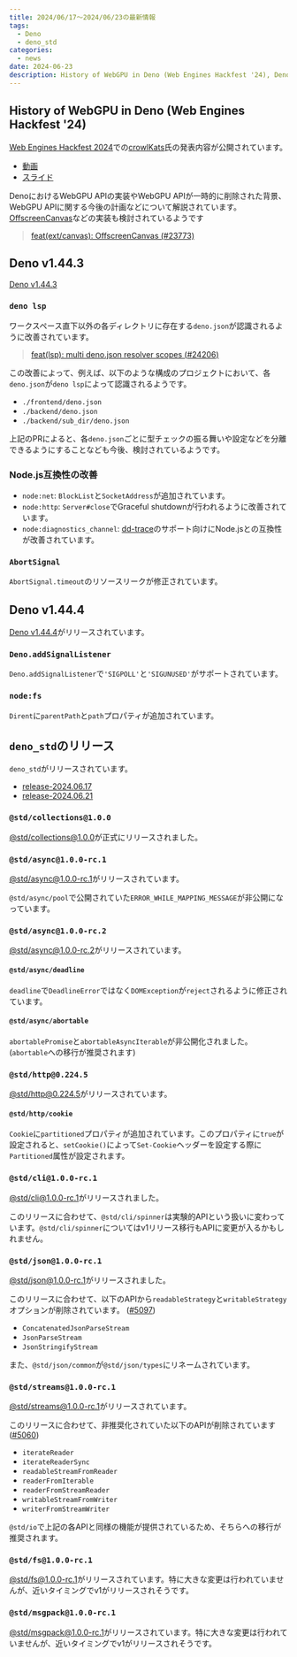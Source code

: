 ```yaml
---
title: 2024/06/17〜2024/06/23の最新情報
tags:
  - Deno
  - deno_std
categories:
  - news
date: 2024-06-23
description: History of WebGPU in Deno (Web Engines Hackfest '24), Deno v1.44.3 (deno lspにおける複数のdeno.jsonの取り扱いが改善, など), Deno v1.44.4 (SIGPOLLとSIGUNUSEDのサポート), deno_stdのリリース (@std/collections@1.0.0がリリース, など)
---
```


## History of WebGPU in Deno (Web Engines Hackfest '24)

[Web Engines Hackfest 2024](https://webengineshackfest.org/)での[crowlKats](https://github.com/crowlKats)氏の発表内容が公開されています。

- [動画](https://www.youtube.com/watch?v=vwZh1WKzYl8)
- [スライド](https://webengineshackfest.org/2024/slides/history_of_webgpu_in_deno_by_leo_kettmeir.pdf)

DenoにおけるWebGPU APIの実装やWebGPU APIが一時的に削除された背景、WebGPU APIに関する今後の計画などについて解説されています。[OffscreenCanvas](https://developer.mozilla.org/en-US/docs/Web/API/OffscreenCanvas)などの実装も検討されているようです

> [feat(ext/canvas): OffscreenCanvas (#23773)](https://github.com/denoland/deno/pull/23773)

## Deno v1.44.3

[Deno v1.44.3](https://github.com/denoland/deno/releases/tag/v1.44.3)

### `deno lsp`

ワークスペース直下以外の各ディレクトリに存在する`deno.json`が認識されるように改善されています。

> [feat(lsp): multi deno.json resolver scopes (#24206)](https://github.com/denoland/deno/pull/24206)

この改善によって、例えば、以下のような構成のプロジェクトにおいて、各`deno.json`が`deno lsp`によって認識されるようです。

- `./frontend/deno.json`
- `./backend/deno.json`
- `./backend/sub_dir/deno.json`

上記のPRによると、各`deno.json`ごとに型チェックの振る舞いや設定などを分離できるようにすることなども今後、検討されているようです。

### Node.js互換性の改善

- `node:net`: `BlockList`と`SocketAddress`が追加されています。
- `node:http`: `Server#close`でGraceful shutdownが行われるように改善されています。
- `node:diagnostics_channel`: [dd-trace](https://github.com/DataDog/dd-trace-js)のサポート向けにNode.jsとの互換性が改善されています。

### `AbortSignal`

`AbortSignal.timeout`のリソースリークが修正されています。

## Deno v1.44.4

[Deno v1.44.4](https://github.com/denoland/deno/releases/tag/v1.44.4)がリリースされています。

### `Deno.addSignalListener`

`Deno.addSignalListener`で`'SIGPOLL'`と`'SIGUNUSED'`がサポートされています。

### `node:fs`

`Dirent`に`parentPath`と`path`プロパティが追加されています。

## `deno_std`のリリース

`deno_std`がリリースされています。

- [release-2024.06.17](https://github.com/denoland/deno_std/releases/tag/release-2024.06.17)
- [release-2024.06.21](https://github.com/denoland/deno_std/releases/tag/release-2024.06.21)

### `@std/collections@1.0.0`

[@std/collections@1.0.0](https://jsr.io/@std/collections@1.0.0)が正式にリリースされました。

### `@std/async@1.0.0-rc.1`

[@std/async@1.0.0-rc.1](https://jsr.io/@std/async@1.0.0-rc.1)がリリースされています。

`@std/async/pool`で公開されていた`ERROR_WHILE_MAPPING_MESSAGE`が非公開になっています。

### `@std/async@1.0.0-rc.2`

[@std/async@1.0.0-rc.2](https://jsr.io/@std/async@1.0.0-rc.2)がリリースされています。

#### `@std/async/deadline`

`deadline`で`DeadlineError`ではなく`DOMException`が`reject`されるように修正されています。

#### `@std/async/abortable`

`abortablePromise`と`abortableAsyncIterable`が非公開化されました。(`abortable`への移行が推奨されます)

### `@std/http@0.224.5`

[@std/http@0.224.5](https://jsr.io/@std/http@0.224.5)がリリースされています。

#### `@std/http/cookie`

`Cookie`に`partitioned`プロパティが追加されています。このプロパティに`true`が設定されると、`setCookie()`によって`Set-Cookie`ヘッダーを設定する際に`Partitioned`属性が設定されます。

### `@std/cli@1.0.0-rc.1`

[@std/cli@1.0.0-rc.1](https://jsr.io/@std/cli@1.0.0-rc.1)がリリースされました。

このリリースに合わせて、`@std/cli/spinner`は実験的APIという扱いに変わっています。`@std/cli/spinner`についてはv1リリース移行もAPIに変更が入るかもしれません。

### `@std/json@1.0.0-rc.1`

[@std/json@1.0.0-rc.1](https://jsr.io/@std/json@1.0.0-rc.1)がリリースされました。

このリリースに合わせて、以下のAPIから`readableStrategy`と`writableStrategy`オプションが削除されています。 ([#5097](https://github.com/denoland/deno_std/pull/5097))

- `ConcatenatedJsonParseStream`
- `JsonParseStream`
- `JsonStringifyStream`

また、`@std/json/common`が`@std/json/types`にリネームされています。

### `@std/streams@1.0.0-rc.1`

[@std/streams@1.0.0-rc.1](https://jsr.io/@std/streams@1.0.0-rc.1)がリリースされています。

このリリースに合わせて、非推奨化されていた以下のAPIが削除されています ([#5060](https://github.com/denoland/deno_std/pull/5060))

- `iterateReader`
- `iterateReaderSync`
- `readableStreamFromReader`
- `readerFromIterable`
- `readerFromStreamReader`
- `writableStreamFromWriter`
- `writerFromStreamWriter`

`@std/io`で上記の各APIと同様の機能が提供されているため、そちらへの移行が推奨されます。

### `@std/fs@1.0.0-rc.1`

[@std/fs@1.0.0-rc.1](https://jsr.io/@std/fs@1.0.0-rc.1)がリリースされています。特に大きな変更は行われていませんが、近いタイミングでv1がリリースされそうです。

### `@std/msgpack@1.0.0-rc.1`

[@std/msgpack@1.0.0-rc.1](https://jsr.io/@std/msgpack@1.0.0-rc.1)がリリースされています。特に大きな変更は行われていませんが、近いタイミングでv1がリリースされそうです。
